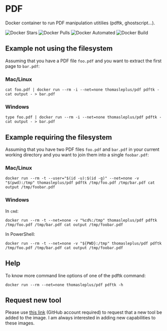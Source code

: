 # PDF

Docker container to run PDF manipulation utitilies (pdftk, ghostscript...).

![Docker Stars](https://img.shields.io/docker/stars/thomasleplus/pdf.svg)
![Docker Pulls](https://img.shields.io/docker/pulls/thomasleplus/pdf.svg)
![Docker Automated](https://img.shields.io/docker/automated/thomasleplus/pdf.svg)
![Docker Build](https://img.shields.io/docker/build/thomasleplus/pdf.svg)

## Example not using the filesystem

Assuming that you have a PDF file `foo.pdf` and you want to extract the first page to `bar.pdf`:

### Mac/Linux

```
cat foo.pdf | docker run --rm -i --net=none thomasleplus/pdf pdftk - cat output - > bar.pdf 
```

### Windows

```
type foo.pdf | docker run --rm -i --net=none thomasleplus/pdf pdftk - cat output - > bar.pdf 
```

## Example requiring the filesystem

Assuming that you have two PDF files `foo.pdf` and `bar.pdf` in your current working directory and you want to join them into a single `foobar.pdf`:

### Mac/Linux

```
docker run --rm -t --user="$(id -u):$(id -g)" --net=none -v "$(pwd):/tmp" thomasleplus/pdf pdftk /tmp/foo.pdf /tmp/bar.pdf cat output /tmp/foobar.pdf
```

### Windows

In `cmd`:

```
docker run --rm -t --net=none -v "%cd%:/tmp" thomasleplus/pdf pdftk /tmp/foo.pdf /tmp/bar.pdf cat output /tmp/foobar.pdf
```

In PowerShell:

```
docker run --rm -t --net=none -v "${PWD}:/tmp" thomasleplus/pdf pdftk /tmp/foo.pdf /tmp/bar.pdf cat output /tmp/foobar.pdf
```

## Help

To know more command line options of one of the pdftk command:

```
docker run --rm --net=none thomasleplus/pdf pdftk -h
```

## Request new tool

Please use [this link](https://github.com/thomasleplus/docker-pdf/issues/new?assignees=thomasleplus&labels=enhancement&template=feature_request.md&title=%5BFEAT%5D) (GitHub account required) to request that a new tool be added to the image. I am always interested in adding new capabilities to these images.
